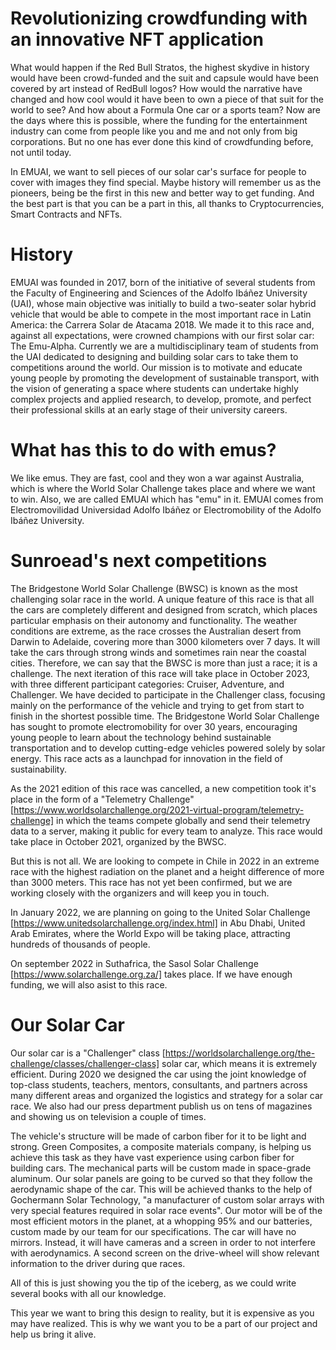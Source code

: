# Revolutionizing crowdfunding with an innovative NFT application

What would happen if the Red Bull Stratos, the highest skydive in history would have been crowd-funded and the suit and capsule would have been covered by art instead of RedBull logos? How would the narrative have changed and how cool would it have been to own a piece of that suit for the world to see? And how about a Formula One car or a sports team? Now are the days where this is possible, where the funding for the entertainment industry can come from people like you and me and not only from big corporations. But no one has ever done this kind of crowdfunding before, not until today.

In EMUAI, we want to sell pieces of our solar car's surface for people to cover with images they find special. Maybe history will remember us as the pioneers, being be the first in this new and better way to get funding. And the best part is that you can be a part in this, all thanks to Cryptocurrencies, Smart Contracts and NFTs.



# History

EMUAI was founded in 2017, born of the initiative of several students from the Faculty of Engineering and Sciences of the Adolfo Ibáñez University (UAI), whose main objective was initially to build a two-seater solar hybrid vehicle that would be able to compete in the most important race in Latin America: the Carrera Solar de Atacama 2018. We made it to this race and, against all expectations, were crowned champions with our first solar car: The Emu-Alpha.
Currently we are a multidisciplinary team of students from the UAI dedicated to designing and building solar cars to take them to competitions around the world. Our mission is to motivate and educate young people by promoting the development of sustainable transport, with the vision of generating a space where students can undertake highly complex projects and applied research, to develop, promote, and perfect their professional skills at an early stage of their university careers. 

# What has this to do with emus?

We like emus. They are fast, cool and they won a war against Australia, which is where the World Solar Challenge takes place and where we want to win.
Also, we are called EMUAI which has "emu" in it. EMUAI comes from Electromovilidad Universidad Adolfo Ibáñez or Electromobility of the Adolfo Ibáñez University.

# Sunroead's next competitions

The Bridgestone World Solar Challenge (BWSC) is known as the most challenging solar race in the world. A unique feature of this race is that all the cars are completely different and designed from scratch, which places particular emphasis on their autonomy and functionality.
The weather conditions are extreme, as the race crosses the Australian desert from Darwin to Adelaide, covering more than 3000 kilometers over 7 days. It will take the cars through strong winds and sometimes rain near the coastal cities. Therefore, we can say that the BWSC is more than just a race; it is a challenge.
The next iteration of this race will take place in October 2023, with three different participant categories: Cruiser, Adventure, and Challenger. We have decided to participate in the Challenger class, focusing mainly on the performance of the vehicle and trying to get from start to finish in the shortest possible time.
The Bridgestone World Solar Challenge has sought to promote electromobility for over 30 years, encouraging young people to learn about the technology behind sustainable transportation and to develop cutting-edge vehicles powered solely by solar energy. This race acts as a launchpad for innovation in the field of sustainability.

As the 2021 edition of this race was cancelled, a new competition took it's place in the form of a "Telemetry Challenge"[https://www.worldsolarchallenge.org/2021-virtual-program/telemetry-challenge] in which the teams compete globally and send their telemetry data to a server, making it public for every team to analyze. This race would take place in October 2021, organized by the BWSC.

But this is not all. We are looking to compete in Chile in 2022 in an extreme race with the highest radiation on the planet and a height difference of more than 3000 meters. This race has not yet been confirmed, but we are working closely with the organizers and will keep you in touch. 

In January 2022, we are planning on going to the United Solar Challenge [https://www.unitedsolarchallenge.org/index.html] in Abu Dhabi, United Arab Emirates, where the World Expo will be taking place, attracting hundreds of thousands of people.

On september 2022 in Suthafrica, the Sasol Solar Challenge [https://www.solarchallenge.org.za/] takes place. If we have enough funding, we will also asist to this race.



# Our Solar Car

Our solar car is a "Challenger" class [https://worldsolarchallenge.org/the-challenge/classes/challenger-class] solar car, which means it is extremely efficient. During 2020 we designed the car using the joint knowledge of top-class students, teachers, mentors, consultants, and partners across many different areas and organized the logistics and strategy for a solar car race. We also had our press department publish us on tens of magazines and showing us on television a couple of times.

The vehicle's structure will be made of carbon fiber for it to be light and strong. Green Composites, a composite materials company, is helping us achieve this task as they have vast experience using carbon fiber for building cars. The mechanical parts will be custom made in space-grade aluminum. Our solar panels are going to be curved so that they follow the aerodynamic shape of the car. This will be achieved thanks to the help of Gochermann Solar Technology, "a manufacturer of custom solar arrays with very special features required in solar race events". Our motor will be of the most efficient motors in the planet, at a whopping 95% and our batteries, custom made by our team for our specifications. The car will have no mirrors. Instead, it will have cameras and a screen in order to not interfere with aerodynamics. A second screen on the drive-wheel will show relevant information to the driver during que races. 

All of this is just showing you the tip of the iceberg, as we could write several books with all our knowledge.

This year we want to bring this design to reality, but it is expensive as you may have realized. This is why we want you to be a part of our project and help us bring it alive.
